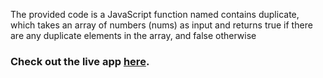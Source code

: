 The provided code is a JavaScript function named contains duplicate, which takes an array of numbers (nums) as input and returns true if there are any duplicate elements in the array, and false otherwise

### Check out the live app [here](https://priyanka23-brs.github.io/Contains-Duplicate-leet-code/).
